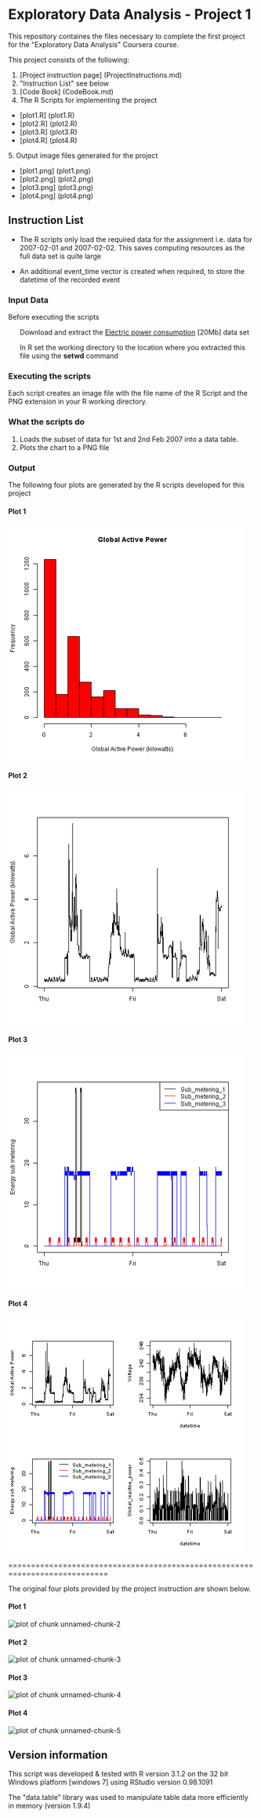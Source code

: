 # Exploratory Data Analysis - Project 1

This repository containes the files necessary to complete the first project for the "Exploratory Data Analysis"
Coursera course.

This project consists of the following:

1. [Project instruction page] (ProjectInstructions.md)
2. "Instruction List" see below
3. [Code Book] (CodeBook.md)
4. The R Scripts for implementing the project
<ul>
<li>[plot1.R] (plot1.R)</li>
<li>[plot2.R] (plot2.R)</li>
<li>[plot3.R] (plot3.R)</li>
<li>[plot4.R] (plot4.R)</li>
</ul>
5. Output image files generated for the project
<ul>
<li>[plot1.png] (plot1.png)</li>
<li>[plot2.png] (plot2.png)</li>
<li>[plot3.png] (plot3.png)</li>
<li>[plot4.png] (plot4.png)</li>
</ul>

## Instruction List

* The R scripts only load the required data for the assignment i.e. data for 2007-02-01 and
2007-02-02. This saves computing resources as the full data set is quite large

* An additional event_time vector is created when required, to store the datetime of the recorded event

### Input Data

Before executing the scripts 
<ul class="task-list">
<li><p>Download and extract the <a href="https://d396qusza40orc.cloudfront.net/exdata%2Fdata%2Fhousehold_power_consumption.zip">Electric power consumption</a> [20Mb] data set </p></li>
<li><p>In R set the working directory to the location where you extracted this file using the <b>setwd</b> command</p></li>
</ul>


### Executing the scripts

Each script creates an image file with the file name of the R Script and the PNG extension in your R working directory.

### What the scripts do

1. Loads the subset of data for 1st and 2nd Feb 2007 into a data table.
2. Plots the chart to a PNG file

### Output

The following four plots are generated by the R scripts developed for this project

#### Plot 1


![plot1](plot1.png) 


#### Plot 2

![plot2](plot2.png)


#### Plot 3

![plot3](plot3.png)


#### Plot 4

![plot4](plot4.png)

============================================================================

The original four plots provided by the project instruction are shown below. 

#### Plot 1


![plot of chunk unnamed-chunk-2](figure/unnamed-chunk-2.png) 


#### Plot 2

![plot of chunk unnamed-chunk-3](figure/unnamed-chunk-3.png) 


#### Plot 3

![plot of chunk unnamed-chunk-4](figure/unnamed-chunk-4.png) 


#### Plot 4

![plot of chunk unnamed-chunk-5](figure/unnamed-chunk-5.png) 

## Version information

This script was developed & tested with R version 3.1.2 on the 32 bit Windows platform [windows 7] using RStudio version 0.98.1091

The "data.table" library was used to manipulate table data more efficiently in memory (version 1.9.4)